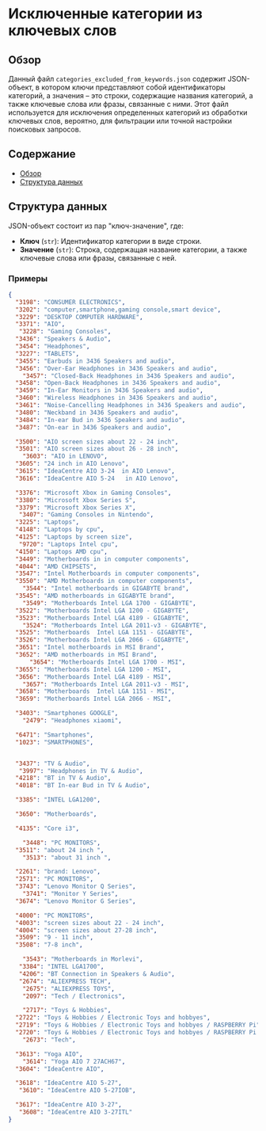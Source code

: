 # Исключенные категории из ключевых слов

## Обзор

Данный файл `categories_excluded_from_keywords.json` содержит JSON-объект, в котором ключи представляют собой идентификаторы категорий, а значения – это строки, содержащие названия категорий, а также ключевые слова или фразы, связанные с ними. Этот файл используется для исключения определенных категорий из обработки ключевых слов, вероятно, для фильтрации или точной настройки поисковых запросов.

## Содержание

- [Обзор](#обзор)
- [Структура данных](#структура-данных)

## Структура данных

JSON-объект состоит из пар "ключ-значение", где:
- **Ключ** (`str`): Идентификатор категории в виде строки.
- **Значение** (`str`): Строка, содержащая название категории, а также ключевые слова или фразы, связанные с ней.

### Примеры

```json
{
  "3198": "CONSUMER ELECTRONICS",
  "3202": "computer,smartphone,gaming console,smart device",
  "3229": "DESKTOP COMPUTER HARDWARE",
  "3371": "AIO",
   "3228": "Gaming Consoles",
  "3436": "Speakers & Audio",
  "3454": "Headphones",
  "3227": "TABLETS",
  "3455": "Earbuds in 3436 Speakers and audio",
  "3456": "Over-Ear Headphones in 3436 Speakers and audio",
    "3457": "Closed-Back Headphones in 3436 Speakers and audio",
  "3458": "Open-Back Headphones in 3436 Speakers and audio",
  "3459": "In-Ear Monitors in 3436 Speakers and audio",
  "3460": "Wireless Headphones in 3436 Speakers and audio",
  "3461": "Noise-Cancelling Headphones in 3436 Speakers and audio",
  "3480": "Neckband in 3436 Speakers and audio",
  "3484": "In-ear Bud in 3436 Speakers and audio",
  "3487": "On-ear in 3436 Speakers and audio",

  "3500": "AIO screen sizes about 22 - 24 inch",
  "3501": "AIO screen sizes about 26 - 28 inch",
    "3603": "AIO in LENOVO",
  "3605": "24 inch in AIO Lenovo",
  "3615": "IdeaCentre AIO 3-24  in AIO Lenovo",
  "3616": "IdeaCentre AIO 5-24   in AIO Lenovo",

  "3376": "Microsoft Xbox in Gaming Consoles",
  "3380": "Microsoft Xbox Series S",
  "3379": "Microsoft Xbox Series X",
   "3407": "Gaming Consoles in Nintendo",
  "3225": "Laptops",
  "4148": "Laptops by cpu",
  "4125": "Laptops by screen size",
   "9720": "Laptops Intel cpu",
  "4150": "Laptops AMD cpu",
  "3449": "Motherboards in in computer components",
  "4044": "AMD CHIPSETS",
  "3547": "Intel Motherboards in computer components",
  "3550": "AMD Motherboards in computer components",
    "3544": "Intel motherboards in GIGABYTE brand",
  "3545": "AMD motherboards in GIGABYTE brand",
    "3549": "Motherboards Intel LGA 1700 - GIGABYTE",
  "3522": "Motherboards Intel LGA 1200 - GIGABYTE",
  "3523": "Motherboards Intel LGA 4189 - GIGABYTE",
    "3524": "Motherboards Intel LGA 2011-v3 - GIGABYTE",
  "3525": "Motherboards  Intel LGA 1151 - GIGABYTE",
  "3526": "Motherboards Intel LGA 2066 - GIGABYTE",
  "3651": "Intel motherboards in MSI Brand",
  "3652": "AMD motherboards in MSI Brand",
      "3654": "Motherboards Intel LGA 1700 - MSI",
  "3655": "Motherboards Intel LGA 1200 - MSI",
  "3656": "Motherboards Intel LGA 4189 - MSI",
    "3657": "Motherboards Intel LGA 2011-v3 - MSI",
  "3658": "Motherboards  Intel LGA 1151 - MSI",
  "3659": "Motherboards Intel LGA 2066 - MSI",

  "3403": "Smartphones GOOGLE",
    "2479": "Headphones xiaomi",

  "6471": "Smartphones",
  "1023": "SMARTPHONES",


  "3437": "TV & Audio",
   "3997": "Headphones in TV & Audio",
  "4218": "BT in TV & Audio",
  "4018": "BT In-ear Bud in TV & Audio",

  "3385": "INTEL LGA1200",

  "3650": "Motherboards",

  "4135": "Core i3",

    "3448": "PC MONITORS",
  "3511": "about 24 inch ",
    "3513": "about 31 inch ",

  "2261": "brand: Lenovo",
  "2571": "PC MONITORS",
  "3743": "Lenovo Monitor Q Series",
    "3741": "Monitor Y Series",
  "3674": "Lenovo Monitor G Series",

  "4000": "PC MONITORS",
  "4003": "screen sizes about 22 - 24 inch",
  "4004": "screen sizes about 27-28 inch",
  "3509": "9 - 11 inch",
  "3508": "7-8 inch",

    "3543": "Motherboards in Morlevi",
   "3384": "INTEL LGA1700",
   "4206": "BT Connection in Speakers & Audio",
   "2674": "ALIEXPRESS TECH",
    "2675": "ALIEXPRESS TOYS",
    "2097": "Tech / Electronics",

    "2717": "Toys & Hobbies",
  "2722": "Toys & Hobbies / Electronic Toys and hobbyes",
  "2719": "Toys & Hobbies / Electronic Toys and hobbyes / RASPBERRY Pi",
  "2720": "Toys & Hobbies / Electronic Toys and hobbyes / RASPBERRY Pi / RASPBERRY Pi Kit",
    "2673": "Tech",

  "3613": "Yoga AIO",
    "3614": "Yoga AIO 7 27ACH67",
  "3604": "IdeaCentre AIO",

  "3618": "IdeaCentre AIO 5-27",
   "3610": "IdeaCentre AIO 5-27IOB",

  "3617": "IdeaCentre AIO 3-27",
   "3608": "IdeaCentre AIO 3-27ITL"
}
```